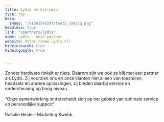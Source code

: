 ```yaml
---
title: Lydis en Callvoip
type: roy
hero:
  image: "/v1561543297/test5_comisq.png"
headless: true
link: "/partners/lydis"
name: Lydis - onze partner
website: https://www.lydis.nl/
hideinsearch: true
hideingoogle: true


---
```

Zonder hardware rinkelt er niets. Daarom zijn we ook zo blij met een partner als Lydis. Zij voorzien ons en onze klanten niet alleen van toestellen, headsets en andere oplossingen, zij bieden daarbij service en ondersteuning op hoog niveau. 
<br><br>
“Onze samenwerking onderscheidt zich op het gebied van optimale service en persoonlijke support”
<br><br>
Rosalie Heide - Marketing Kwebb

